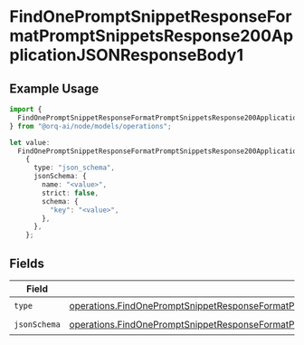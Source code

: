 # FindOnePromptSnippetResponseFormatPromptSnippetsResponse200ApplicationJSONResponseBody1

## Example Usage

```typescript
import {
  FindOnePromptSnippetResponseFormatPromptSnippetsResponse200ApplicationJSONResponseBody1,
} from "@orq-ai/node/models/operations";

let value:
  FindOnePromptSnippetResponseFormatPromptSnippetsResponse200ApplicationJSONResponseBody1 =
    {
      type: "json_schema",
      jsonSchema: {
        name: "<value>",
        strict: false,
        schema: {
          "key": "<value>",
        },
      },
    };
```

## Fields

| Field                                                                                                                                                                                                                                      | Type                                                                                                                                                                                                                                       | Required                                                                                                                                                                                                                                   | Description                                                                                                                                                                                                                                |
| ------------------------------------------------------------------------------------------------------------------------------------------------------------------------------------------------------------------------------------------ | ------------------------------------------------------------------------------------------------------------------------------------------------------------------------------------------------------------------------------------------ | ------------------------------------------------------------------------------------------------------------------------------------------------------------------------------------------------------------------------------------------ | ------------------------------------------------------------------------------------------------------------------------------------------------------------------------------------------------------------------------------------------ |
| `type`                                                                                                                                                                                                                                     | [operations.FindOnePromptSnippetResponseFormatPromptSnippetsResponse200ApplicationJSONResponseBody3Type](../../models/operations/findonepromptsnippetresponseformatpromptsnippetsresponse200applicationjsonresponsebody3type.md)           | :heavy_check_mark:                                                                                                                                                                                                                         | N/A                                                                                                                                                                                                                                        |
| `jsonSchema`                                                                                                                                                                                                                               | [operations.FindOnePromptSnippetResponseFormatPromptSnippetsResponse200ApplicationJSONResponseBodyJSONSchema](../../models/operations/findonepromptsnippetresponseformatpromptsnippetsresponse200applicationjsonresponsebodyjsonschema.md) | :heavy_check_mark:                                                                                                                                                                                                                         | N/A                                                                                                                                                                                                                                        |